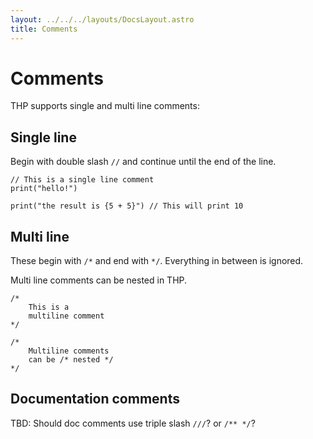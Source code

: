 ```yaml
---
layout: ../../../layouts/DocsLayout.astro
title: Comments
---
```


# Comments

THP supports single and multi line comments:


## Single line

Begin with double slash `//` and continue until the end of the line.

```thp
// This is a single line comment
print("hello!")

print("the result is {5 + 5}") // This will print 10
```


## Multi line

These begin with `/*` and end with `*/`. Everything in between is ignored.

Multi line comments can be nested in THP.

```thp
/*
    This is a
    multiline comment
*/
```

```thp
/*
    Multiline comments
    can be /* nested */
*/
```

## Documentation comments

TBD: Should doc comments use triple slash `///`? or `/** */`?

